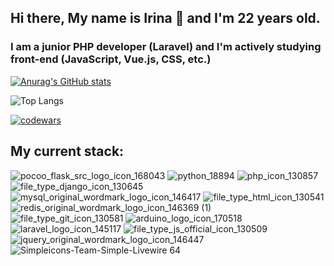 ## Hi there, My name is Irina 👋 and I'm 22 years old.

### I am a junior PHP developer (Laravel) and I'm actively studying front-end (JavaScript, Vue.js, CSS, etc.)




[![Anurag's GitHub stats](https://github-readme-stats.vercel.app/api?username=xenoproxy&theme=radical&show_icons=true&hide=issues,contribs)](https://github.com/anuraghazra/github-readme-stats)

![Top Langs](https://github-readme-stats.vercel.app/api/top-langs/?username=xenoproxy&layout=compact)

[![codewars](https://www.codewars.com/users/XenoProxy/badges/large)](https://www.codewars.com/users/XenoProxy)   


## My current stack:</br>

![pocoo_flask_src_logo_icon_168043](https://user-images.githubusercontent.com/44860152/212622940-230953db-38b8-442b-ae60-18c58bac8765.png)
![python_18894](https://user-images.githubusercontent.com/44860152/212623090-420c09dd-f1fc-4877-b51d-352221329fcb.png)
![php_icon_130857](https://user-images.githubusercontent.com/44860152/212623094-0855507b-82dd-4971-b2d1-f26fa8d57e45.png)
![file_type_django_icon_130645](https://user-images.githubusercontent.com/44860152/212623095-a9573b47-e133-4eb0-b099-3b7e1b57fadd.png)
![mysql_original_wordmark_logo_icon_146417](https://user-images.githubusercontent.com/44860152/212623331-e4308e49-43a4-48fa-9d3d-41a21738956f.png)
![file_type_html_icon_130541](https://user-images.githubusercontent.com/44860152/212623333-7fcaa6f2-11db-4fd8-859b-483cdc500042.png)
![redis_original_wordmark_logo_icon_146369 (1)](https://user-images.githubusercontent.com/44860152/212624349-10271041-65be-43ac-b135-4236d1b205cd.png)
![file_type_git_icon_130581](https://user-images.githubusercontent.com/44860152/212624351-33db2df4-b8ad-4eaf-889f-fb43deaa1870.png)
![arduino_logo_icon_170518](https://user-images.githubusercontent.com/44860152/212624645-8e0b8389-e97e-471a-8114-d22016432a25.png)
![laravel_logo_icon_145117](https://github.com/XenoProxy/XenoProxy/assets/44860152/eed6525b-430e-405d-8b6c-a55827d3cd1f)
![file_type_js_official_icon_130509](https://github.com/XenoProxy/XenoProxy/assets/44860152/048b2262-1fad-4ecf-9c2d-72c5cb6cf9dc)
![jquery_original_wordmark_logo_icon_146447](https://github.com/XenoProxy/XenoProxy/assets/44860152/b44fd717-a1c0-42b5-bcd1-b6f3bf75b273)
![Simpleicons-Team-Simple-Livewire 64](https://github.com/XenoProxy/XenoProxy/assets/44860152/8ffa8599-9cd5-4010-8902-65425ff4cce5)






<!--
**XenoProxy/XenoProxy** is a ✨ _special_ ✨ repository because its `README.md` (this file) appears on your GitHub profile.

Here are some ideas to get you started:

- 🔭 I’m currently working on ...
- 🌱 I’m currently learning ...
- 👯 I’m looking to collaborate on ...
- 🤔 I’m looking for help with ...
- 💬 Ask me about ...
- 📫 How to reach me: ...
- 😄 Pronouns: ...
- ⚡ Fun fact: ...
-->

